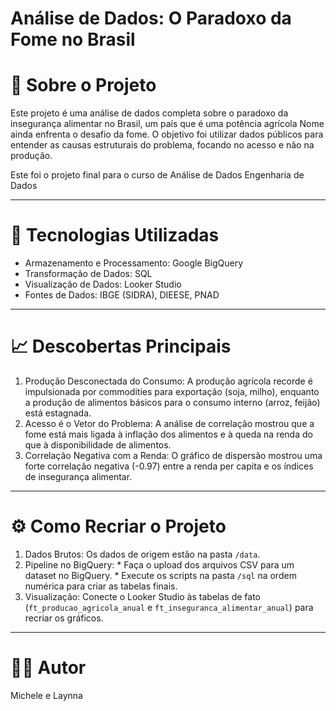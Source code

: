 # Análise de Dados: O Paradoxo da Fome no Brasil

 #  📖 Sobre o Projeto

Este projeto é uma análise de dados completa sobre o paradoxo da insegurança alimentar no Brasil, um país que é uma potência agrícola Nome ainda enfrenta o desafio da fome. O objetivo foi utilizar dados públicos para entender as causas estruturais do problema, focando no acesso e não na produção.

Este foi o projeto final para o curso de Análise de Dados Engenharia de Dados



---

 #  🚀 Tecnologias Utilizadas

*    Armazenamento e Processamento:  Google BigQuery
*    Transformação de Dados:  SQL
*    Visualização de Dados:  Looker Studio
*    Fontes de Dados:  IBGE (SIDRA), DIEESE, PNAD

---

 #  📈 Descobertas Principais

1.   Produção Desconectada do Consumo:  A produção agrícola recorde é impulsionada por commodities para exportação (soja, milho), enquanto a produção de alimentos básicos para o consumo interno (arroz, feijão) está estagnada.
2.   Acesso é o Vetor do Problema:  A análise de correlação mostrou que a fome está mais ligada à inflação dos alimentos e à queda na renda do que à disponibilidade de alimentos.
3.   Correlação Negativa com a Renda:  O gráfico de dispersão mostrou uma forte correlação negativa (-0.97) entre a renda per capita e os índices de insegurança alimentar.

---

 #  ⚙️ Como Recriar o Projeto

1.   Dados Brutos:  Os dados de origem estão na pasta `/data`.
2.   Pipeline no BigQuery: 
    *   Faça o upload dos arquivos CSV para um dataset no BigQuery.
    *   Execute os scripts na pasta `/sql` na ordem numérica para criar as tabelas finais.
3.   Visualização:  Conecte o Looker Studio às tabelas de fato (`ft_producao_agricola_anual` e `ft_inseguranca_alimentar_anual`) para recriar os gráficos.

---

 #  👨‍💻 Autor

Michele e Laynna


